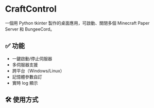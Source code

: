 # CraftControl



一個用 Python tkinter 製作的桌面應用，可啟動、關閉多個 Minecraft Paper Server 和 BungeeCord。

## ✅ 功能
- 一鍵啟動/停止伺服器
- 多伺服器支援
- 跨平台（Windows/Linux）
- 記憶體參數自訂
- 實時 log 顯示

## 🛠 使用方式
```bash

